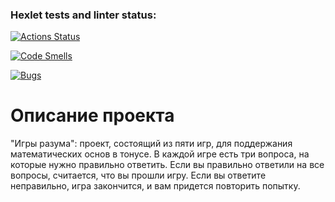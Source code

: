 ### Hexlet tests and linter status:
[![Actions Status](https://github.com/Sckandinav/python-project-49/actions/workflows/hexlet-check.yml/badge.svg)](https://github.com/Sckandinav/python-project-49/actions)

[![Code Smells](https://sonarcloud.io/api/project_badges/measure?project=Sckandinav_python-project-49&metric=code_smells)](https://sonarcloud.io/summary/new_code?id=Sckandinav_python-project-49)

[![Bugs](https://sonarcloud.io/api/project_badges/measure?project=Sckandinav_python-project-49&metric=bugs)](https://sonarcloud.io/summary/new_code?id=Sckandinav_python-project-49)

# Описание проекта

"Игры разума": проект, состоящий из пяти игр, для поддержания математических основ в тонусе. В каждой игре есть три вопроса, на которые нужно правильно ответить. Если вы правильно ответили на все вопросы, считается, что вы прошли игру. Если вы ответите неправильно, игра закончится, и вам придется повторить попытку.